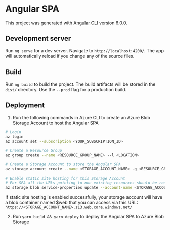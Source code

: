 # Angular SPA

This project was generated with [Angular CLI](https://github.com/angular/angular-cli) version 6.0.0.

## Development server

Run `ng serve` for a dev server. Navigate to `http://localhost:4200/`. The app will automatically reload if you change any of the source files.

## Build

Run `ng build` to build the project. The build artifacts will be stored in the `dist/` directory. Use the `--prod` flag for a production build.

## Deployment

1. Run the following commands in Azure CLI to create an Azure Blob Storage Account to host the Angular SPA

```bash
# Login
az login
az account set --subscription <YOUR_SUBSCRIPTION_ID>

# Create a Resource Group
az group create --name <RESOURCE_GROUP_NAME> --l <LOCATION>

# Create a Storage Account to store the Angular SPA
az storage account create --name <STORAGE_ACCOUNT_NAME> -g <RESOURCE_GROUP_NAME> --sku Standard_RAGRS

# Enable static site hosting for this Storage Account
# For SPA all the URLs pointing to non-existing resources should be routed to the `index.html` page
az storage blob service-properties update --account-name <STORAGE_ACCOUNT_NAME> --static-website --index-document index.html --404-document index.html
```

If static site hosting is enabled successfully, your storage account will have a blob container named $web that you can access via this URL:
`https://<STORAGE_ACCOUNT_NAME>.z13.web.core.windows.net/`

2. Run `yarn build && yarn deploy` to deploy the Angular SPA to Azure Blob Storage
